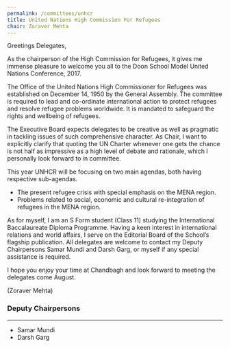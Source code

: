```yaml
---
permalink: /committees/unhcr
title: United Nations High Commission For Refugees
chair: Zoraver Mehta
---
```


Greetings Delegates,

As the chairperson of the High Commission for Refugees, it gives me immense pleasure to welcome you all to the Doon School Model United Nations Conference, 2017.

The Office of the United Nations High Commissioner for Refugees was established on December 14, 1950 by the General Assembly. The committee is required to lead and co-ordinate international action to protect refugees and resolve refugee problems worldwide. It is mandated to safeguard the rights and wellbeing of refugees.

The Executive Board expects delegates to be creative as well as pragmatic in tackling issues of such comprehensive character. As Chair, I want to explicitly clarify that quoting the UN Charter whenever one gets the chance is not half as impressive as a high level of debate and rationale, which I personally look forward to in committee.

This year UNHCR will be focusing on two main agendas, both having respective sub-agendas.

- The present refugee crisis with special emphasis on the MENA region.
- Problems related to social, economic and cultural re-integration of refugees in the MENA region.

As for myself, I am an S Form student (Class 11) studying the International Baccalaureate Diploma Programme. Having a keen interest in international relations and world affairs, I serve on the Editorial Board of the School’s flagship publication. All delegates are welcome to contact my Deputy Chairpersons Samar Mundi and Darsh Garg, or myself if any special assistance is required.

I hope you enjoy your time at Chandbagh and look forward to meeting the delegates come August.

(Zoraver Mehta)


### Deputy Chairpersons
<hr>

- Samar Mundi
- Darsh Garg
